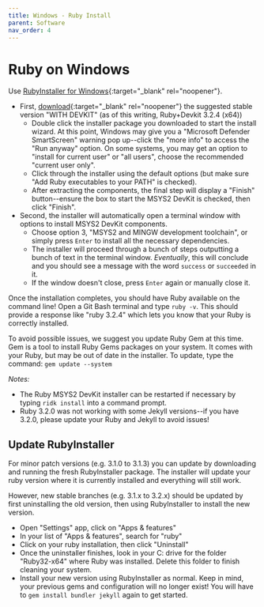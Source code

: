 ```yaml
---
title: Windows - Ruby Install
parent: Software
nav_order: 4
---
```


# Ruby on Windows

Use [RubyInstaller for Windows](https://rubyinstaller.org/){:target="_blank" rel="noopener"}.

- First, [download](https://rubyinstaller.org/downloads/){:target="_blank" rel="noopener"} the suggested stable version "WITH DEVKIT" (as of this writing, Ruby+Devkit 3.2.4 (x64))
    - Double click the installer package you downloaded to start the install wizard. At this point, Windows may give you a "Microsoft Defender SmartScreen" warning pop up--click the "more info" to access the "Run anyway" option. On some systems, you may get an option to "install for current user" or "all users", choose the recommended "current user only".
    - Click through the installer using the default options (but make sure "Add Ruby executables to your PATH" is checked).
    - After extracting the components, the final step will display a "Finish" button--ensure the box to start the MSYS2 DevKit is checked, then click "Finish".
- Second, the installer will automatically open a terminal window with options to install MSYS2 DevKit components. 
    - Choose option 3, "MSYS2 and MINGW development toolchain", or simply press `Enter` to install all the necessary dependencies. 
    - The installer will proceed through a bunch of steps outputting a bunch of text in the terminal window. *Eventually*, this will conclude and you should see a message with the word `success` or `succeeded` in it. 
    - If the window doesn't close, press `Enter` again or manually close it.

Once the installation completes, you should have Ruby available on the command line!
Open a Git Bash terminal and type `ruby -v`. 
This should provide a response like "ruby 3.2.4" which lets you know that your Ruby is correctly installed.

To avoid possible issues, we suggest you update Ruby Gem at this time.
Gem is a tool to install Ruby Gems packages on your system. 
It comes with your Ruby, but may be out of date in the installer.
To update, type the command: `gem update --system`

*Notes:* 

- The Ruby MSYS2 DevKit installer can be restarted if necessary by typing `ridk install` into a command prompt.
- Ruby 3.2.0 was not working with some Jekyll versions--if you have 3.2.0, please update your Ruby and Jekyll to avoid issues!

## Update RubyInstaller

For minor patch versions (e.g. 3.1.0 to 3.1.3) you can update by downloading and running the fresh RubyInstaller package.
The installer will update your ruby version where it is currently installed and everything will still work. 

However, new stable branches (e.g. 3.1.x to 3.2.x) should be updated by first uninstalling the old version, then using RubyInstaller to install the new version. 

- Open "Settings" app, click on "Apps & features"
- In your list of "Apps & features", search for "ruby"
- Click on your ruby installation, then click "Uninstall"
- Once the uninstaller finishes, look in your C: drive for the folder "Ruby32-x64" where Ruby was installed. Delete this folder to finish cleaning your system.
- Install your new version using RubyInstaller as normal. Keep in mind, your previous gems and configuration will no longer exist! You will have to `gem install bundler jekyll` again to get started.
